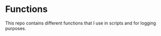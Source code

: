 # Functions

This repo contains different functions that I use in scripts
and for logging purposes.


